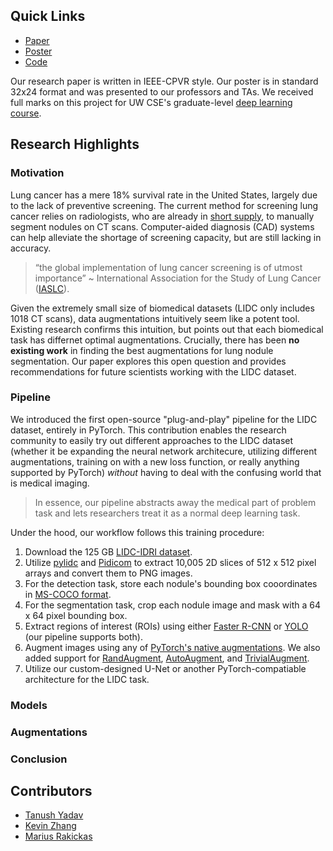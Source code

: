 
## Quick Links

- [Paper](https://drive.google.com/file/d/1bTLZDiEBEa07ajSySLb1_KffAw6OFiU_/view?usp=sharing)
- [Poster](https://drive.google.com/file/d/10KH6hrYE4J8k_6ep9odKOyde56Urh13k/view?usp=sharing)
- [Code](https://github.com/kzhang-20/lidc-segmentation)

Our research paper is written in IEEE-CPVR style. Our poster is in standard 32x24 format and was presented to our professors and TAs. We received full marks on this project for UW CSE's graduate-level [deep learning course](https://courses.cs.washington.edu/courses/cse493g1/23sp/).

## Research Highlights

### Motivation

Lung cancer has a mere 18% survival rate in the United States, largely due to the lack of preventive screening. The current method for screening lung cancer relies on radiologists, who are already in [short supply](https://www.acr.org/Practice-Management-Quality-Informatics/ACR-Bulletin/Articles/March-2022/The-Radiology-Labor-Shortage), to manually segment nodules on CT scans. Computer-aided diagnosis (CAD) systems can help alleviate the shortage of screening capacity, but are still lacking in accuracy.

> “the global implementation of lung cancer screening is of utmost importance” ~ International Association for the Study of Lung Cancer ([IASLC](https://doi.org/10.1016/j.jtho.2021.11.008)).

Given the extremely small size of biomedical datasets (LIDC only includes 1018 CT scans), data augmentations intuitively seem like a potent tool. Existing research confirms this intuition, but points out that each biomedical task has differnet optimal augmentations. Crucially, there has been **no existing work** in finding the best augmentations for lung nodule segmentation. Our paper explores this open question and provides recommendations for future scientists working with the LIDC dataset.

### Pipeline

We introduced the first open-source "plug-and-play" pipeline for the LIDC dataset, entirely in PyTorch. This contribution enables the research community to easily try out different approaches to the LIDC dataset (whether it be expanding the neural network architecure, utilizing different augmentations, training on with a new loss function,  or really anything supported by PyTorch) *without* having to deal with the confusing world that is medical imaging. 

> In essence, our pipeline abstracts away the medical part of problem task and lets researchers treat it as a normal deep learning task.

Under the hood, our workflow follows this training procedure:
 
1. Download the 125 GB [LIDC-IDRI dataset](https://wiki.cancerimagingarchive.net/pages/viewpage.action?pageId=1966254).
2. Utilize [pylidc](https://pylidc.github.io) and [Pidicom](https://github.com/pydicom/pydicom) to extract 10,005 2D slices of 512 x 512 pixel arrays and convert them to PNG images.
3. For the detection task, store each nodule's bounding box cooordinates in [MS-COCO format](https://cocodataset.org/#format-data).
4. For the segmentation task, crop each nodule image and mask with a 64 x 64 pixel bounding box.
5. Extract regions of interest (ROIs) using either [Faster R-CNN](https://arxiv.org/abs/1506.01497) or [YOLO](https://arxiv.org/abs/1506.02640) (our pipeline supports both).
6. Augment images using any of [PyTorch's native augmentations](https://pytorch.org/vision/main/transforms.html). We also added support for [RandAugment](https://arxiv.org/abs/1909.13719), [AutoAugment](https://arxiv.org/abs/1805.09501), and [TrivialAugment](https://arxiv.org/abs/2103.10158).
7. Utilize our custom-designed U-Net or another PyTorch-compatiable architecture for the LIDC task.

### Models

### Augmentations

### Conclusion

## Contributors

- [Tanush Yadav](https://www.linkedin.com/in/tanushyadav/)
- [Kevin Zhang](mailto:kzhang20@cs.washington.edu)
- [Marius Rakickas](https://www.linkedin.com/in/marius-rakickas/)
